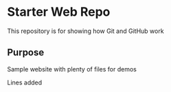 # Starter Web Repo

This repository is for showing how Git and GitHub work

## Purpose

Sample website with plenty of files for demos

Lines added
